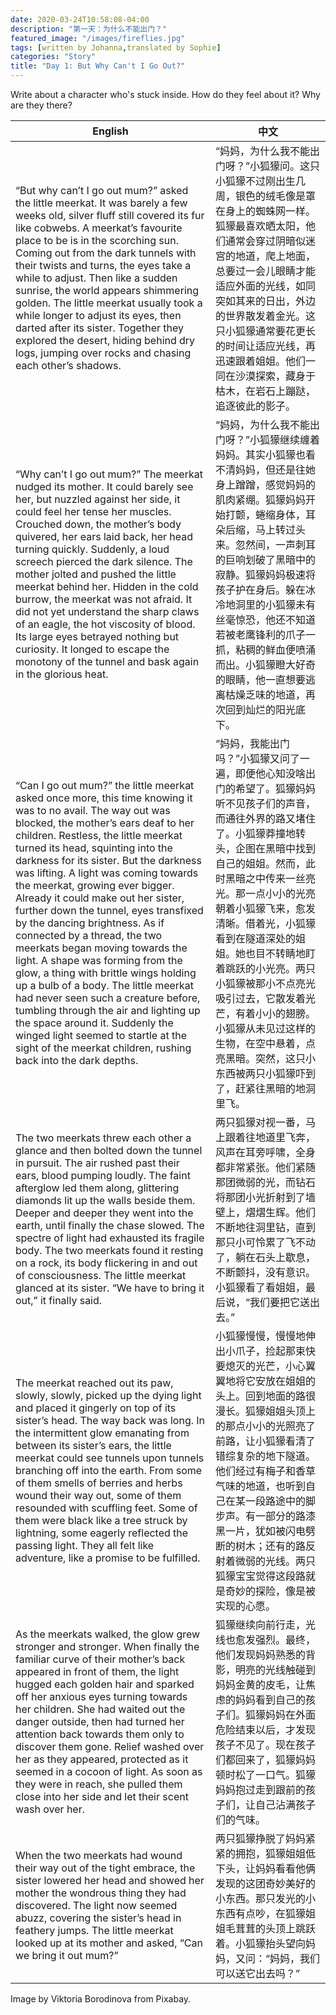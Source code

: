 ```yaml
---
date: 2020-03-24T10:58:08-04:00
description: "第一天：为什么不能出门？"
featured_image: "/images/fireflies.jpg"
tags: [written by Johanna,translated by Sophie]
categories: "Story"
title: "Day 1: But Why Can't I Go Out?"
---
```

Write about a character who's stuck inside. How do they feel about it? Why are they there?

English | 中文
--- | ---
“But why can’t I go out mum?” asked the little meerkat. It was barely a few weeks old, silver fluff still covered its fur like cobwebs. A meerkat’s favourite place to be is in the scorching sun. Coming out from the dark tunnels with their twists and turns, the eyes take a while to adjust. Then like a sudden sunrise, the world appears shimmering golden. The little meerkat usually took a while longer to adjust its eyes, then darted after its sister. Together they explored the desert, hiding behind dry logs, jumping over rocks and chasing each other’s shadows. | “妈妈，为什么我不能出门呀？”小狐獴问。这只小狐獴不过刚出生几周，银色的绒毛像是罩在身上的蜘蛛网一样。狐獴最喜欢晒太阳，他们通常会穿过阴暗似迷宫的地道，爬上地面，总要过一会儿眼睛才能适应外面的光线，如同突如其来的日出，外边的世界散发着金光。这只小狐獴通常要花更长的时间让适应光线，再迅速跟着姐姐。他们一同在沙漠探索，藏身于枯木，在岩石上蹦跶，追逐彼此的影子。
“Why can’t I go out mum?” The meerkat nudged its mother. It could barely see her, but nuzzled against her side, it could feel her tense her muscles. Crouched down, the mother’s body quivered, her ears laid back, her head turning quickly. Suddenly, a loud screech pierced the dark silence. The mother jolted and pushed the little meerkat behind her. Hidden in the cold burrow, the meerkat was not afraid. It did not yet understand the sharp claws of an eagle, the hot viscosity of blood. Its large eyes betrayed nothing but curiosity. It longed to escape the monotony of the tunnel and bask again in the glorious heat. | “妈妈，为什么我不能出门呀？”小狐獴继续缠着妈妈。其实小狐獴也看不清妈妈，但还是往她身上蹭蹭，感觉妈妈的肌肉紧绷。狐獴妈妈开始打颤，蜷缩身体，耳朵后缩，马上转过头来。忽然间，一声刺耳的巨响划破了黑暗中的寂静。狐獴妈妈极速将孩子护在身后。躲在冰冷地洞里的小狐獴未有丝毫惊恐，他还不知道若被老鹰锋利的爪子一抓，粘稠的鲜血便喷涌而出。小狐獴瞪大好奇的眼睛，他一直想要逃离枯燥乏味的地道，再次回到灿烂的阳光底下。
“Can I go out mum?” the little meerkat asked once more, this time knowing it was to no avail. The way out was blocked, the mother’s ears deaf to her children. Restless, the little meerkat turned its head, squinting into the darkness for its sister. But the darkness was lifting. A light was coming towards the meerkat, growing ever bigger. Already it could make out her sister, further down the tunnel, eyes transfixed by the dancing brightness. As if connected by a thread, the two meerkats began moving towards the light. A shape was forming from the glow, a thing with brittle wings holding up a bulb of a body. The little meerkat had never seen such a creature before, tumbling through the air and lighting up the space around it. Suddenly the winged light seemed to startle at the sight of the meerkat children, rushing back into the dark depths. | “妈妈，我能出门吗？”小狐獴又问了一遍，即便他心知没啥出门的希望了。狐獴妈妈听不见孩子们的声音，而通往外界的路又堵住了。小狐獴莽撞地转头，企图在黑暗中找到自己的姐姐。然而，此时黑暗之中传来一丝亮光。那一点小小的光亮朝着小狐獴飞来，愈发清晰。借着光，小狐獴看到在隧道深处的姐姐。她也目不转睛地盯着跳跃的小光亮。两只小狐獴被那小不点亮光吸引过去，它散发着光芒，有着小小的翅膀。小狐獴从未见过这样的生物，在空中悬着，点亮黑暗。突然，这只小东西被两只小狐獴吓到了，赶紧往黑暗的地洞里飞。
The two meerkats threw each other a glance and then bolted down the tunnel in pursuit. The air rushed past their ears, blood pumping loudly. The faint afterglow led them along, glittering diamonds lit up the walls beside them. Deeper and deeper they went into the earth, until finally the chase slowed. The spectre of light had exhausted its fragile body. The two meerkats found it resting on a rock, its body flickering in and out of consciousness. The little meerkat glanced at its sister. “We have to bring it out,” it finally said. | 两只狐獴对视一番，马上跟着往地道里飞奔，风声在耳旁呼啸，全身都非常紧张。他们紧随那团微弱的光，而钻石将那团小光折射到了墙壁上，熠熠生辉。他们不断地往洞里钻，直到那只小可怜累了飞不动了，躺在石头上歇息，不断颤抖，没有意识。小狐獴看了看姐姐，最后说，“我们要把它送出去。”
The meerkat reached out its paw, slowly, slowly, picked up the dying light and placed it gingerly on top of its sister’s head. The way back was long. In the intermittent glow emanating from between its sister’s ears, the little meerkat could see tunnels upon tunnels branching off into the earth. From some of them smells of berries and herbs wound their way out, some of them resounded with scuffling feet. Some of them were black like a tree struck by lightning, some eagerly reflected the passing light. They all felt like adventure, like a promise to be fulfilled. | 小狐獴慢慢，慢慢地伸出小爪子，捡起那束快要熄灭的光芒，小心翼翼地将它安放在姐姐的头上。回到地面的路很漫长。狐獴姐姐头顶上的那点小小的光照亮了前路，让小狐獴看清了错综复杂的地下隧道。他们经过有梅子和香草气味的地道，也听到自己在某一段路途中的脚步声。有一部分的路漆黑一片，犹如被闪电劈断的树木；还有的路反射着微弱的光线。两只狐獴宝宝觉得这段路就是奇妙的探险，像是被实现的心愿。
As the meerkats walked, the glow grew stronger and stronger. When finally the familiar curve of their mother’s back appeared in front of them, the light hugged each golden hair and sparked off her anxious eyes turning towards her children. She had waited out the danger outside, then had turned her attention back towards them only to discover them gone. Relief washed over her as they appeared, protected as it seemed in a cocoon of light. As soon as they were in reach, she pulled them close into her side and let their scent wash over her. | 狐獴继续向前行走，光线也愈发强烈。最终，他们发现妈妈熟悉的背影，明亮的光线触碰到妈妈金黄的皮毛，让焦虑的妈妈看到自己的孩子们。狐獴妈妈在外面危险结束以后，才发现孩子不见了。现在孩子们都回来了，狐獴妈妈顿时松了一口气。狐獴妈妈抱过走到跟前的孩子们，让自己沾满孩子们的气味。
When the two meerkats had wound their way out of the tight embrace, the sister lowered her head and showed her mother the wondrous thing they had discovered. The light now seemed abuzz, covering the sister’s head in feathery jumps. The little meerkat looked up at its mother and asked, “Can we bring it out mum?” | 两只狐獴挣脱了妈妈紧紧的拥抱，狐獴姐姐低下头，让妈妈看看他俩发现的这团奇妙美好的小东西。那只发光的小东西有点吵，在狐獴姐姐毛茸茸的头顶上跳跃着。小狐獴抬头望向妈妈，又问：“妈妈，我们可以送它出去吗？”

Image by Viktoria Borodinova from Pixabay. 
